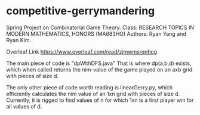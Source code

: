 # competitive-gerrymandering
Spring Project on Combinatorial Game Theory. 
Class: RESEARCH TOPICS IN MODERN MATHEMATICS, HONORS (MA683HO)
Authors: Ryan Yang and Ryan Kim.

Overleaf Link
https://www.overleaf.com/read/zjmwmsrqnhcg


The main piece of code is "dpWithDFS.java" That is where dp(a,b,d) exists, which when called returns the nim-value of the game played on an axb grid with pieces of size d.

The only other piece of code worth reading is linearGerry.py, which efficiently calculates the nim value of an 1xn grid with pieces of size d. Currently, it is rigged to find values of n for which 1xn is a first player win for all values of d.
